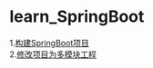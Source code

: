 # learn_SpringBoot
1.[构建SpringBoot项目](https://blog.csdn.net/qq_33229009/article/details/106851459)  
2.[修改项目为多模块工程](https://blog.csdn.net/qq_33229009/article/details/106993596)  
